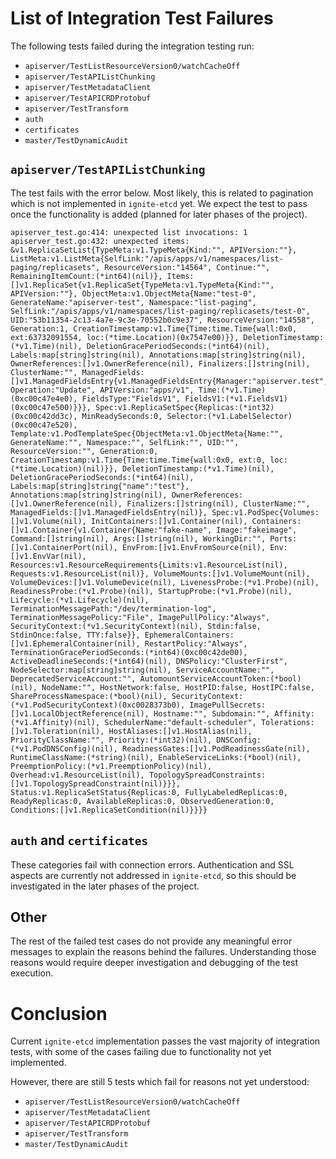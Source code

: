 # List of Integration Test Failures
The following tests failed during the integration testing run:
* `apiserver/TestListResourceVersion0/watchCacheOff`
* `apiserver/TestAPIListChunking`
* `apiserver/TestMetadataClient`
* `apiserver/TestAPICRDProtobuf`
* `apiserver/TestTransform`
* `auth`
* `certificates`
* `master/TestDynamicAudit`

## `apiserver/TestAPIListChunking`
The test fails with the error below. Most likely, this is related to pagination which is not implemented in `ignite-etcd` yet. We expect the test to pass once the functionality is added (planned for later phases of the project).

    apiserver_test.go:414: unexpected list invocations: 1
    apiserver_test.go:432: unexpected items: &v1.ReplicaSetList{TypeMeta:v1.TypeMeta{Kind:"", APIVersion:""}, ListMeta:v1.ListMeta{SelfLink:"/apis/apps/v1/namespaces/list-paging/replicasets", ResourceVersion:"14564", Continue:"", RemainingItemCount:(*int64)(nil)}, Items:[]v1.ReplicaSet{v1.ReplicaSet{TypeMeta:v1.TypeMeta{Kind:"", APIVersion:""}, ObjectMeta:v1.ObjectMeta{Name:"test-0", GenerateName:"apiserver-test", Namespace:"list-paging", SelfLink:"/apis/apps/v1/namespaces/list-paging/replicasets/test-0", UID:"53b11354-2c13-4a7e-9c3e-70552b0c9e37", ResourceVersion:"14558", Generation:1, CreationTimestamp:v1.Time{Time:time.Time{wall:0x0, ext:63732091554, loc:(*time.Location)(0x7547e00)}}, DeletionTimestamp:(*v1.Time)(nil), DeletionGracePeriodSeconds:(*int64)(nil), Labels:map[string]string(nil), Annotations:map[string]string(nil), OwnerReferences:[]v1.OwnerReference(nil), Finalizers:[]string(nil), ClusterName:"", ManagedFields:[]v1.ManagedFieldsEntry{v1.ManagedFieldsEntry{Manager:"apiserver.test", Operation:"Update", APIVersion:"apps/v1", Time:(*v1.Time)(0xc00c47e4e0), FieldsType:"FieldsV1", FieldsV1:(*v1.FieldsV1)(0xc00c47e500)}}}, Spec:v1.ReplicaSetSpec{Replicas:(*int32)(0xc00c42dd3c), MinReadySeconds:0, Selector:(*v1.LabelSelector)(0xc00c47e520), Template:v1.PodTemplateSpec{ObjectMeta:v1.ObjectMeta{Name:"", GenerateName:"", Namespace:"", SelfLink:"", UID:"", ResourceVersion:"", Generation:0, CreationTimestamp:v1.Time{Time:time.Time{wall:0x0, ext:0, loc:(*time.Location)(nil)}}, DeletionTimestamp:(*v1.Time)(nil), DeletionGracePeriodSeconds:(*int64)(nil), Labels:map[string]string{"name":"test"}, Annotations:map[string]string(nil), OwnerReferences:[]v1.OwnerReference(nil), Finalizers:[]string(nil), ClusterName:"", ManagedFields:[]v1.ManagedFieldsEntry(nil)}, Spec:v1.PodSpec{Volumes:[]v1.Volume(nil), InitContainers:[]v1.Container(nil), Containers:[]v1.Container{v1.Container{Name:"fake-name", Image:"fakeimage", Command:[]string(nil), Args:[]string(nil), WorkingDir:"", Ports:[]v1.ContainerPort(nil), EnvFrom:[]v1.EnvFromSource(nil), Env:[]v1.EnvVar(nil), Resources:v1.ResourceRequirements{Limits:v1.ResourceList(nil), Requests:v1.ResourceList(nil)}, VolumeMounts:[]v1.VolumeMount(nil), VolumeDevices:[]v1.VolumeDevice(nil), LivenessProbe:(*v1.Probe)(nil), ReadinessProbe:(*v1.Probe)(nil), StartupProbe:(*v1.Probe)(nil), Lifecycle:(*v1.Lifecycle)(nil), TerminationMessagePath:"/dev/termination-log", TerminationMessagePolicy:"File", ImagePullPolicy:"Always", SecurityContext:(*v1.SecurityContext)(nil), Stdin:false, StdinOnce:false, TTY:false}}, EphemeralContainers:[]v1.EphemeralContainer(nil), RestartPolicy:"Always", TerminationGracePeriodSeconds:(*int64)(0xc00c42de00), ActiveDeadlineSeconds:(*int64)(nil), DNSPolicy:"ClusterFirst", NodeSelector:map[string]string(nil), ServiceAccountName:"", DeprecatedServiceAccount:"", AutomountServiceAccountToken:(*bool)(nil), NodeName:"", HostNetwork:false, HostPID:false, HostIPC:false, ShareProcessNamespace:(*bool)(nil), SecurityContext:(*v1.PodSecurityContext)(0xc0028373b0), ImagePullSecrets:[]v1.LocalObjectReference(nil), Hostname:"", Subdomain:"", Affinity:(*v1.Affinity)(nil), SchedulerName:"default-scheduler", Tolerations:[]v1.Toleration(nil), HostAliases:[]v1.HostAlias(nil), PriorityClassName:"", Priority:(*int32)(nil), DNSConfig:(*v1.PodDNSConfig)(nil), ReadinessGates:[]v1.PodReadinessGate(nil), RuntimeClassName:(*string)(nil), EnableServiceLinks:(*bool)(nil), PreemptionPolicy:(*v1.PreemptionPolicy)(nil), Overhead:v1.ResourceList(nil), TopologySpreadConstraints:[]v1.TopologySpreadConstraint(nil)}}}, Status:v1.ReplicaSetStatus{Replicas:0, FullyLabeledReplicas:0, ReadyReplicas:0, AvailableReplicas:0, ObservedGeneration:0, Conditions:[]v1.ReplicaSetCondition(nil)}}}}

## `auth` and `certificates`
These categories fail with connection errors. Authentication and SSL aspects are currently not addressed in `ignite-etcd`, so this should be investigated in the later phases of the project.

## Other
The rest of the failed test cases do not provide any meaningful error messages to explain the reasons behind the failures. Understanding those reasons would require deeper investigation and debugging of the test execution.

# Conclusion
Current `ignite-etcd` implementation passes the vast majority of integration tests, with some of the cases failing due to functionality not yet implemented.

However, there are still 5 tests which fail for reasons not yet understood:
* `apiserver/TestListResourceVersion0/watchCacheOff`
* `apiserver/TestMetadataClient`
* `apiserver/TestAPICRDProtobuf`
* `apiserver/TestTransform`
* `master/TestDynamicAudit`
